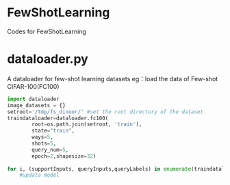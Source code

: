 # FewShotLearning
Codes for FewShotLearning

# dataloader.py
A dataloader for few-shot learning datasets
eg：load the data of Few-shot CIFAR-100(FC100)  
``` python
import dataloader
image_datasets = {}
setroot='/tmp/fs_dinoor/' #set the root directory of the dataset
traindataloader=dataloader.fc100(
        root=os.path.join(setroot, 'train'),
        state="train", 
        ways=5, 
        shots=5,
        query_num=5,
        epoch=2,shapesize=32)
        
for i, (supportInputs, queryInputs,queryLabels) in enumerate(traindataloader):
    #updata model
```

